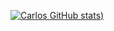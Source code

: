 [![Carlos GitHub stats](https://github-readme-stats.vercel.app/api?username=iCarlosLeandro&show_icons=true))](https://github.com/iCarlosLeandro/github-readme-stats)
